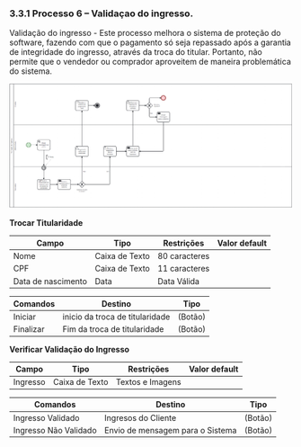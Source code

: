 ### 3.3.1 Processo 6 – Validaçao do ingresso.

Validação do ingresso - Este processo melhora o sistema de proteção do software, fazendo com que o pagamento só seja repassado após a garantia de integridade do ingresso, através da troca do titular. Portanto, não permite que o vendedor ou comprador aproveitem de maneira problemática do sistema.


![Exemplo de um Modelo BPMN do PROCESSO 1](images/processo6.png "Modelo BPMN do Processo 1.")

**Trocar Titularidade**

| **Campo**       | **Tipo**         | **Restrições** | **Valor default** |
| ---             | ---              | ---            | ---               |
| Nome            | Caixa de Texto   | 80 caracteres  |                   |
| CPF             | Caixa de Texto   | 11 caracteres  |                   |
| Data de nascimento | Data          | Data Válida    |                   |


| **Comandos**         |  **Destino**                   | **Tipo**     |
| ---             | ---              | ---            | 
| Iniciar              | inicio da troca de titularidade| (Botão)       |
| Finalizar            | Fim da troca de titularidade   | (Botão)       |


**Verificar Validação do Ingresso**

| **Campo**       | **Tipo**         | **Restrições** | **Valor default** |
| ---             | ---              | ---            | ---               |
| Ingresso        | Caixa de Texto   | Textos e Imagens|                  |


| **Comandos**         |  **Destino**                   | **Tipo**          |
| ---                  | ---                            | ---               |
| Ingresso Validado   | Ingresos do Cliente            |(Botão)              |
| Ingresso Não Validado | Envio de mensagem para o Sistema| (Botão)           |
